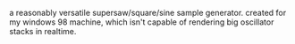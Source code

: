 a reasonably versatile supersaw/square/sine sample generator. created for my windows 98 machine, which isn't capable of rendering big oscillator stacks in realtime.
